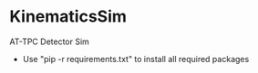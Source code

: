 # KinematicsSim
AT-TPC Detector Sim

- Use "pip -r requirements.txt" to install all required packages
